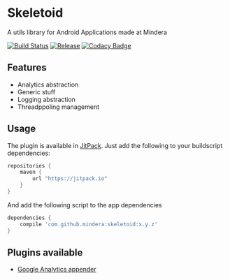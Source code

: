 # Skeletoid
A utils library for Android Applications made at Mindera

[![Build Status](https://travis-ci.org/Mindera/skeletoid.svg)](https://travis-ci.org/Mindera/skeletoid) [![Release](https://jitpack.io/v/mindera/skeletoid.svg)](https://jitpack.io/#mindera/skeletoid) [![Codacy Badge](https://api.codacy.com/project/badge/Grade/86fd0ce3d3314d4f93999f98dbd96f26)](https://www.codacy.com/app/Skeletoid/skeletoid?utm_source=github.com&amp;utm_medium=referral&amp;utm_content=Mindera/skeletoid&amp;utm_campaign=Badge_Grade)

## Features
* Analytics abstraction
* Generic stuff
* Logging abstraction
* Threadppoling management 


## Usage

The plugin is available in [JitPack](https://jitpack.io/). Just add the following to your buildscript dependencies:

```groovy
repositories {
    maven {
        url "https://jitpack.io"
    }
}

```
And add the following script to the app dependencies

```groovy
dependencies {
    compile 'com.github.mindera:skeletoid:x.y.z'
}
```


## Plugins available
* [Google Analytics appender](https://github.com/Mindera/skeletoid-googleanalytics)

